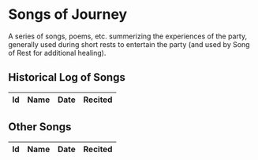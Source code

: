 # Songs of Journey

A series of songs, poems, etc. summerizing the experiences of the party, generally
used during short rests to entertain the party (and used by Song of Rest for
additional healing).


## Historical Log of Songs
| Id | Name | Date | Recited |
|:--:|:---- |:----:|:-------:|


## Other Songs
| Id | Name | Date | Recited |
|:--:|:---- |:----:|:-------:|
